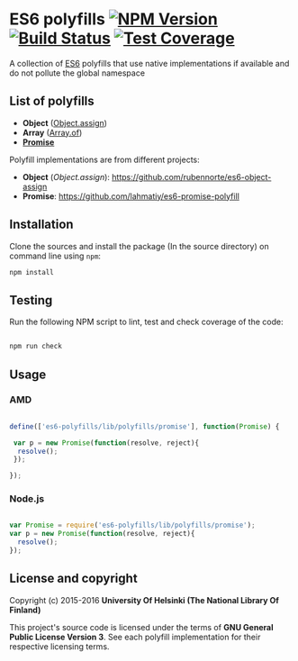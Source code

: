 # ES6 polyfills [![NPM Version](https://img.shields.io/npm/v/es6-polyfills.svg)](https://npmjs.org/package/es6-polyfills) [![Build Status](https://travis-ci.org/NatLibFi/es6-polyfills.svg)](https://travis-ci.org/NatLibFi/es6-polyfills) [![Test Coverage](https://codeclimate.com/github/NatLibFi/es6-polyfills/badges/coverage.svg)](https://codeclimate.com/github/NatLibFi/es6-polyfills/coverage)

A collection of [ES6](https://en.wikipedia.org/wiki/ECMAScript#ES6) polyfills that use native implementations if available and do not pollute the global namespace

## List of polyfills

- **Object** ([Object.assign](https://developer.mozilla.org/en-US/docs/Web/JavaScript/Reference/Global_Objects/Object/assign))
- **Array** ([Array.of](https://developer.mozilla.org/en-US/docs/Web/JavaScript/Reference/Global_Objects/Array/of))
- **[Promise](https://developer.mozilla.org/en-US/docs/Web/JavaScript/Reference/Global_Objects/Promise)**

Polyfill implementations are from different projects:

- **Object** (*Object.assign*): https://github.com/rubennorte/es6-object-assign
- **Promise**: https://github.com/lahmatiy/es6-promise-polyfill

## Installation

Clone the sources and install the package (In the source directory) on command line using `npm`:

```sh
npm install
```

## Testing

Run the following NPM script to lint, test and check coverage of the code:

```javascript

npm run check

```

## Usage

### AMD

```javascript

define(['es6-polyfills/lib/polyfills/promise'], function(Promise) {

 var p = new Promise(function(resolve, reject){
  resolve(); 
 });

});


```

### Node.js

```javascript

var Promise = require('es6-polyfills/lib/polyfills/promise');
var p = new Promise(function(resolve, reject){
  resolve();
});

```

## License and copyright

Copyright (c) 2015-2016 **University Of Helsinki (The National Library Of Finland)**

This project's source code is licensed under the terms of **GNU General Public License Version 3**. See each polyfill implementation for their respective licensing terms.
